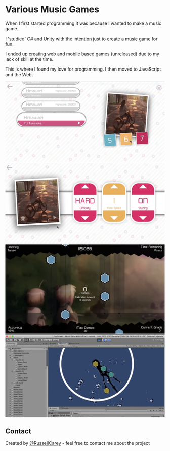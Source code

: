 # Various Music Games

When I first started programming it was because I wanted to make a music game.  

I 'studied' C# and Unity with the intention just to create a music game for fun.

I ended up creating web and mobile based games (unreleased) due to my lack of skill at the time.

This is where I found my love for programming. I then moved to JavaScript and the Web.

![alt text](https://github.com/RussellCarey/Unity-Music-Game/blob/master/Media/s1.png?raw=true)
![alt text](https://github.com/RussellCarey/Unity-Music-Game/blob/master/Media/s2.png?raw=true)
![alt text](https://github.com/RussellCarey/Unity-Music-Game/blob/master/Media/s3.png?raw=true)
![alt text](https://github.com/RussellCarey/Unity-Music-Game/blob/master/Media/s4.png?raw=true)

## Contact

Created by [@RussellCarey](https://twitter.com/russellcareyy) - feel free to contact me about the project
